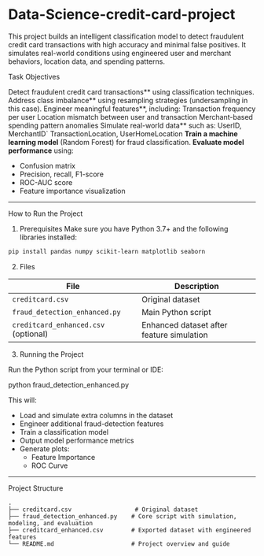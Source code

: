 # Data-Science-credit-card-project
This project builds an intelligent classification model to detect fraudulent credit card transactions with high accuracy and minimal false positives. It simulates real-world conditions using engineered user and merchant behaviors, location data, and spending patterns.



 Task Objectives

Detect fraudulent credit card transactions** using classification techniques.
Address class imbalance** using resampling strategies (undersampling in this case).
Engineer meaningful features**, including:
Transaction frequency per user
Location mismatch between user and transaction
Merchant-based spending pattern anomalies
Simulate real-world data** such as:
UserID, MerchantID`
TransactionLocation, UserHomeLocation
**Train a machine learning model** (Random Forest) for fraud classification.
**Evaluate model performance** using:
  - Confusion matrix
  - Precision, recall, F1-score
  - ROC-AUC score
  - Feature importance visualization

---

How to Run the Project

 1. Prerequisites
Make sure you have Python 3.7+ and the following libraries installed:

```bash
pip install pandas numpy scikit-learn matplotlib seaborn
```

2. Files

| File | Description |
|------|-------------|
| `creditcard.csv` | Original dataset |
| `fraud_detection_enhanced.py` | Main Python script |
| `creditcard_enhanced.csv` (optional) | Enhanced dataset after feature simulation |

3. Running the Project

Run the Python script from your terminal or IDE:


python fraud_detection_enhanced.py


This will:
- Load and simulate extra columns in the dataset
- Engineer additional fraud-detection features
- Train a classification model
- Output model performance metrics
- Generate plots:
  - Feature Importance
  - ROC Curve

---

Project Structure

```
.
├── creditcard.csv                  # Original dataset
├── fraud_detection_enhanced.py    # Core script with simulation, modeling, and evaluation
├── creditcard_enhanced.csv        # Exported dataset with engineered features
└── README.md                      # Project overview and guide
```
